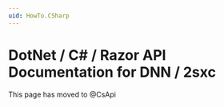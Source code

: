 ```yaml
---
uid: HowTo.CSharp
---
```

# DotNet / C# / Razor API Documentation for DNN / 2sxc

This page has moved to @CsApi